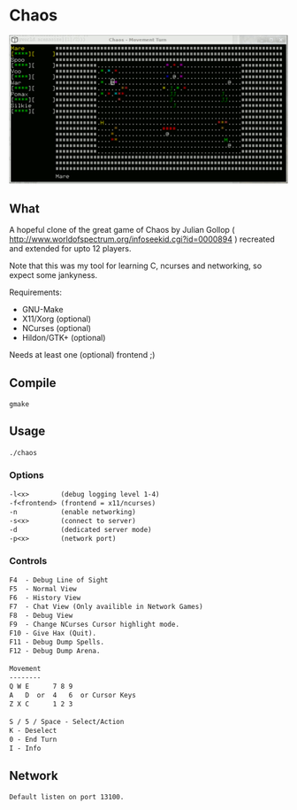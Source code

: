 # Chaos

![The Battlegrounds](screenshots/chaos_x11.gif)

## What
A hopeful clone of the great game of Chaos by Julian Gollop ( http://www.worldofspectrum.org/infoseekid.cgi?id=0000894 ) recreated and extended for upto 12 players.

Note that this was my tool for learning C, ncurses and networking, so expect some jankyness.

Requirements:
* GNU-Make
* X11/Xorg (optional)
* NCurses (optional)
* Hildon/GTK+ (optional)

Needs at least one (optional) frontend ;)

## Compile
	gmake

## Usage
	./chaos

### Options
	-l<x>        (debug logging level 1-4)
	-f<frontend> (frontend = x11/ncurses)
	-n           (enable networking)
	-s<x>        (connect to server)
	-d           (dedicated server mode)
	-p<x>        (network port)

### Controls
	F4  - Debug Line of Sight
	F5  - Normal View
	F6  - History View
	F7  - Chat View (Only availible in Network Games)
	F8  - Debug View
	F9  - Change NCurses Cursor highlight mode.
	F10 - Give Hax (Quit).
	F11 - Debug Dump Spells.
	F12 - Debug Dump Arena.

	Movement
	--------
	Q W E      7 8 9
	A   D  or  4   6  or Cursor Keys
	Z X C      1 2 3

	S / 5 / Space - Select/Action
	K - Deselect
	0 - End Turn
	I - Info

## Network
	Default listen on port 13100.
